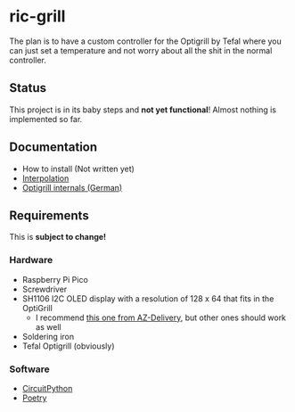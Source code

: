 # ric-grill

The plan is to have a custom controller for the Optigrill by Tefal where you can just set a temperature and not worry about all the shit in the normal controller.

## Status

This project is in its baby steps and **not yet functional**! Almost nothing is implemented so far.

## Documentation

- How to install (Not written yet)
- [Interpolation](docs/Interpolation.pdf)
- [Optigrill internals (German)](docs/Optigrill-Plan.jpg)

## Requirements

This is **subject to change!**

### Hardware

- Raspberry Pi Pico
- Screwdriver
- SH1106 I2C OLED display with a resolution of 128 x 64 that fits in the OptiGrill
  - I recommend [this one from AZ-Delivery](https://www.az-delivery.de/en/products/1-3zoll-i2c-oled-display), but other ones should work as well
- Soldering iron
- Tefal Optigrill (obviously)

### Software

- [CircuitPython](https://circuitpython.org/)
- [Poetry](https://python-poetry.org/)
